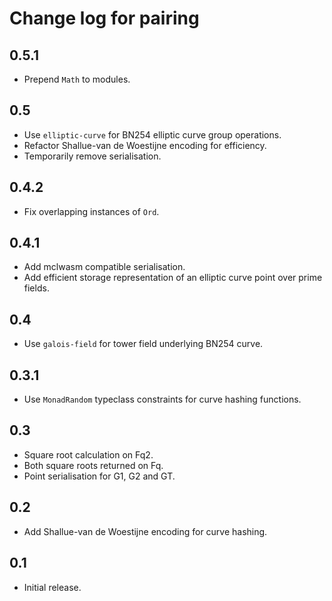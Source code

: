 # Change log for pairing

## 0.5.1

* Prepend `Math` to modules.

## 0.5

* Use `elliptic-curve` for BN254 elliptic curve group operations.
* Refactor Shallue-van de Woestijne encoding for efficiency.
* Temporarily remove serialisation.

## 0.4.2

* Fix overlapping instances of `Ord`.

## 0.4.1

* Add mclwasm compatible serialisation.
* Add efficient storage representation of an elliptic curve point over prime fields.

## 0.4

* Use `galois-field` for tower field underlying BN254 curve.

## 0.3.1

* Use `MonadRandom` typeclass constraints for curve hashing functions.

## 0.3

- Square root calculation on Fq2.
- Both square roots returned on Fq.
- Point serialisation for G1, G2 and GT.

## 0.2

* Add Shallue-van de Woestijne encoding for curve hashing.

## 0.1

* Initial release.
